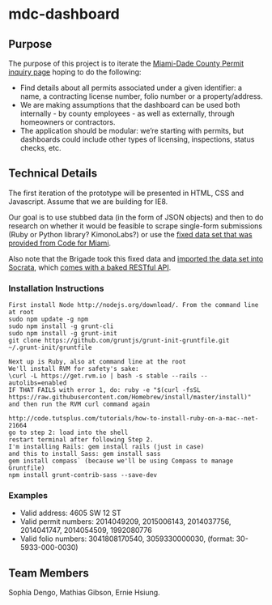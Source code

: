 # mdc-dashboard 

## Purpose

The purpose of this project is to iterate the [Miami-Dade County Permit inquiry page](http://egvsys.miamidade.gov:1608/WWWSERV/ggvt/bnzaw960.dia) hoping to do the following:

- Find details about all permits associated under a given identifier: a name, a contracting license number, folio number or a property/address.
- We are making assumptions that the dashboard can be used both internally - by county employees - as well as externally, through homeowners or contractors.
- The application should be modular: we’re starting with permits, but dashboards could include other types of licensing, inspections, status checks, etc.

## Technical Details

The first iteration of the prototype will be presented in HTML, CSS and Javascript. Assume that we are building for IE8.

Our goal is to use stubbed data (in the form of JSON objects) and then to do research on whether it would be feasible to scrape single-form submissions (Ruby or Python library? KimonoLabs?) or use the [fixed data set that was provided from Code for Miami](https://github.com/Code-for-Miami/2013-14-Permits-Issued-Data-Set).

Also note that the Brigade took this fixed data and [imported the data set into Socrata](https://brigades.opendatanetwork.com/LAND-USE/Miami-Dade-County-Permits-Subset-/jjtb-34fh), which [comes with a baked RESTful API](https://brigades.opendatanetwork.com/developers/docs/miami-dade-county-permits-subset-).

### Installation Instructions

```
First install Node http://nodejs.org/download/. From the command line at root
sudo npm update -g npm
sudo npm install -g grunt-cli
sudo npm install -g grunt-init
git clone https://github.com/gruntjs/grunt-init-gruntfile.git ~/.grunt-init/gruntfile

Next up is Ruby, also at command line at the root
We'll install RVM for safety's sake:
\curl -L https://get.rvm.io | bash -s stable --rails --autolibs=enabled
IF THAT FAILS with error 1, do: ruby -e "$(curl -fsSL https://raw.githubusercontent.com/Homebrew/install/master/install)" and then run the RVM curl command again

http://code.tutsplus.com/tutorials/how-to-install-ruby-on-a-mac--net-21664
go to step 2: load into the shell
restart terminal after following Step 2.
I'm installing Rails: gem install rails (just in case)
and this to install Sass: gem install sass
gem install compass` (because we'll be using Compass to manage Gruntfile)
npm install grunt-contrib-sass --save-dev
```

### Examples

- Valid address: 4605 SW 12 ST
- Valid permit numbers: 2014049209, 2015006143, 2014037756, 2014041747, 2014054509, 1992080776
- Valid folio numbers: 3041808170540, 3059330000030, (format: 30-5933-000-0030)

## Team Members

Sophia Dengo, Mathias Gibson, Ernie Hsiung.
